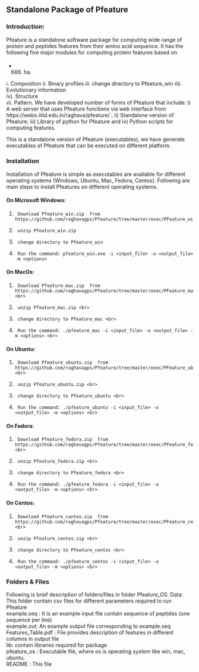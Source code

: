 ## Standalone Package of Pfeature
### Introduction:
Pfeature is a standalone software package for computing wide range of protein and peptides features from their amino acid
sequence. It has the following five major modules for computing protein features based on <br>
####
<ul>
  <li>
    <ol padding-left: 4em; start="666">
      <li>ha.</li>
    </ol>
  </li>
</ul>
i.      Composition
ii.      Binary profiles
iii.      change directory to Pfeature_win
iii).      Evolutionary information <br> iv).      Structure <br> v).      Pattern.  We have developed number of forms of Pfeature that include: i) A web server
that uses Pfeature functions via web interface from https://webs.iiitd.edu.in/raghava/pfeature/ ; ii) Standalone version of Pfeature;
iii) Library of python for Pfeature and iv) Python scripts for computing features.

This is a standalone version of Pfeature (executables), we have generate executables of Pfeature that can be executed on different platform.

### Installation
Installation of Pfeature is simple as executables are available for  different operating systems (Windows, Ubuntu, Mac, Fedora, Centos). Following are main steps to install Pfeatures on different operating systems.
<br>
#### On Microsoft Windows:
1.      Download Pfeature_win.zip  from https://github.com/raghavagps/Pfeature/tree/master/exec/PFeature_win.zip
2.      unzip Pfeature_win.zip
3.      change directory to Pfeature_win
4.      Run the command: pfeature_win.exe -i <input_file> -o <output_file> -m <options>

#### On MacOs:<br>
1.      Download Pfeature_mac.zip  from https://github.com/raghavagps/Pfeature/tree/master/exec/PFeature_mac.zip <br>
2.      unzip Pfeature_mac.zip <br>
3.      change directory to Pfeature_mac <br>
4.      Run the command: ./pfeature_mac -i <input_file> -o <output_file> -m <options> <br>

#### On Ubuntu:<br>
1.      Download Pfeature_ubuntu.zip  from https://github.com/raghavagps/Pfeature/tree/master/exec/PFeature_ubuntu.zip <br>
2.      unzip Pfeature_ubuntu.zip <br>
3.      change directory to Pfeature_ubuntu <br>
4.      Run the command: ./pfeature_ubuntu -i <input_file> -o <output_file> -m <options> <br>

#### On Fedora:<br>
1.      Download Pfeature_fedora.zip  from https://github.com/raghavagps/Pfeature/tree/master/exec/PFeature_fedora.zip <br>
2.      unzip Pfeature_fedora.zip <br>
3.      change directory to Pfeature_fedora <br>
4.      Run the command: ./pfeature_fedora -i <input_file> -o <output_file> -m <options> <br>

#### On Centos: <br>
1.      Download Pfeature_cantos.zip  from https://github.com/raghavagps/Pfeature/tree/master/exec/PFeature_centos.zip <br>
2.      unzip Pfeature_centos.zip <br>
3.      change directory to Pfeature_centos <br>
4.      Run the command: ./pfeature_centos -i <input_file> -o <output_file> -m <options> <br>

### Folders & Files
Following is brief description of folders/files in folder Pfeature_OS.
Data: This folder contain csv files for different parameters required to run Pfeature <br>
example.seq : It is an example input file contain sequence of peptides (one sequence per line) <br>
example.out: An example output file corresponding to example.seq <br>
Features_Table.pdf : File provides description of features in different columns in output file <br>
lib: contain libraries required for package <br>
pfeature_os : Executable file, where os is operating system like win, mac, ubuntu. <br>
README : This file <br>
